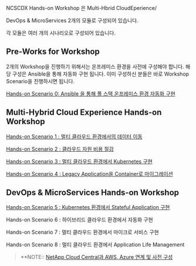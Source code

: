 NCSCDX Hands-on Workshop 은 Multi-Hbrid CloudEperience/

DevOps & MicroServices  2개의 모듈로 구성되어 있습니다. 

각 모듈은 여러 개의 시나리오로 구성되어 있습니다.  
## Pre-Works for Workshop
2개의  Workshop을 진행하기 위해서는 온프레미스 환경을 사전에 구성해야 합니다. 해당 구성은 Ansible을 통해 자동화 구현 됩니다. 이미 구성하신 분들은 바로 Workshop Scenario을 진행하시면 됩니다.  

[Hands-on Scenario 0: Ansible 을 통해 풀 스택 온프레미스 환경 자동화 구현](https://github.com/netappkr/NDX_Handsonworkshop-/tree/master/Pre-Work2)

## Multi-Hybrid Cloud Experience Hands-on Workshop 

[Hands-on Scenario 1 : 멀티 클라우드 환경에서의 데이터 이동](https://github.com/netappkr/NDX_Handsonworkshop-/tree/master/Data_Mobility_MultiCloud) 

[Hands-on Scenario 2 : 클라우드 자원 비용 절감](https://github.com/netappkr/NDX_Handsonworkshop-/blob/master/Costsaving/RADME.md) 

[Hands-on Scenario 3 : 멀티 클라우드 환경에서 Kubernetes 구현](https://github.com/netappkr/NDX_Handsonworkshop-/blob/master/K8s_on_MultiCloud/README.md)

[Hands-on Scenario 4 : Legacy Application을 Container로 마이그레이션](https://github.com/netappkr/NDX_Handsonworkshop-/blob/master/containerization/README.md) 

## DevOps & MicroServices Hands-on Workshop 

[Hands-on Scenario 5 : Kubernetes 환경에서 Stateful Application 구현](https://github.com/netappkr/NDX_Handsonworkshop-/blob/master/K8s_with_Trident/README.md)

Hands-on Scenario 6 : 하이브리드 클라우드 환경에서 자동화 구현

Hands-on Scenario 7 : 멀티 클라우드 환경에서 마이크로 서비스 구현

Hands-on Scenario 8 : 멀티 클라우드 환경에서 Application Life Management 


 > **NOTE:: [NetApp Cloud Central과 AWS, Azure 연계 및 사전 구성](https://github.com/netappkr/NDX_Handsonworkshop-/tree/master/Pre-Work)
<!--stackedit_data:
eyJoaXN0b3J5IjpbLTIwODQ5MDQ1NjQsMjkzMDUxNzk0LDIwOD
IwNTM4NThdfQ==
-->